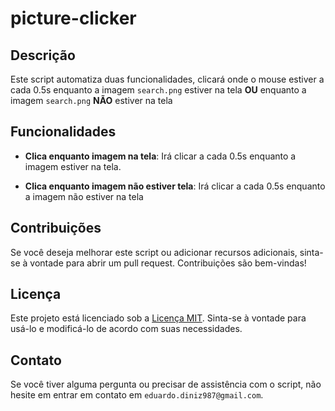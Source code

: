 # picture-clicker

## Descrição

Este script automatiza duas funcionalidades, clicará onde o mouse estiver a cada 0.5s enquanto a imagem `search.png` estiver na tela **OU** enquanto a imagem `search.png` **NÃO** estiver na tela 

## Funcionalidades

- **Clica enquanto imagem na tela**: Irá clicar a cada 0.5s enquanto a imagem estiver na tela.

- **Clica enquanto imagem não estiver tela**: Irá clicar a cada 0.5s enquanto a imagem não estiver na tela 

## Contribuições

Se você deseja melhorar este script ou adicionar recursos adicionais, sinta-se à vontade para abrir um pull request. Contribuições são bem-vindas!

## Licença

Este projeto está licenciado sob a [Licença MIT](LICENSE). Sinta-se à vontade para usá-lo e modificá-lo de acordo com suas necessidades.

## Contato

Se você tiver alguma pergunta ou precisar de assistência com o script, não hesite em entrar em contato em `eduardo.diniz987@gmail.com`.
